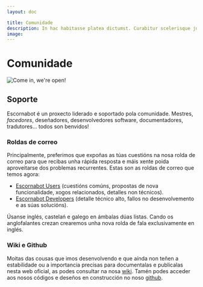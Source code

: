 ```yaml
---
layout: doc

title: Comunidade
description: In hac habitasse platea dictumst. Curabitur scelerisque justo vitae nunc ultrices.
image: 
---
```


# Comunidade

![Come in, we're open!][OPE01]

## Soporte

Escornabot é un proxecto liderado e soportado pola comunidade. Mestres, _facedores_, deseñadores, desenvolvedores software, documentadores, tradutores... todos son benvidos!

### Roldas de correo

Principalmente, preferimos que expoñas as túas cuestións na nosa rolda de correo para que recibas unha rápida resposta e máis xente poida aproveitarse dos problemas recurrentes. Estas son as roldas de correo que temos agora:

  * [Escornabot Users][ESU01] (cuestións comúns, propostas de nova funcionalidade, xogos relacionados, detalles non técnicos). 
  * [Escornabot Developers][ESD01] (detalle técnico alto, fallos no desenvolvemento e as súas solucións).

Úsanse inglés, castelań e galego en ámbalas dúas listas. Cando os anglofalantes crezan crearemos unha nova rolda de fala exclusivamente en inglés.

### Wiki e Github
Moitas das cousas que imos desenvolvendo e que aínda non teñen a estabilidade ou a importancia precisas para documentalas e publicalas nesta web oficial, as podes consultar na nosa [wiki][WIK01]. Tamén podes acceder aos nosos códigos e deseños en construcción no noso [github][GIT01].

<!--
## Escornabot Family

-ToDo-

  * Register your Escornabot
  * Escornabot Certifications


## Travelling Family

-ToDo-

-->

[CON01]: https://escornabot.com/web/gl/form/contacto
[ESD01]: https://groups.google.com/forum/#!forum/escornabot
[ESU01]: https://groups.google.com/forum/#!forum/escornabot_users
[WIK01]: http://www.escornabot.esy.es/P%C3%A1gina_principal
[GIT01]: https://github.com/escornabot/


<!-- Images -->
[OPE01]: https://escornabot.com/web/sites/default/files/node_attachs/2721654446_2baea3ef82_z.jpg "Come in!"

